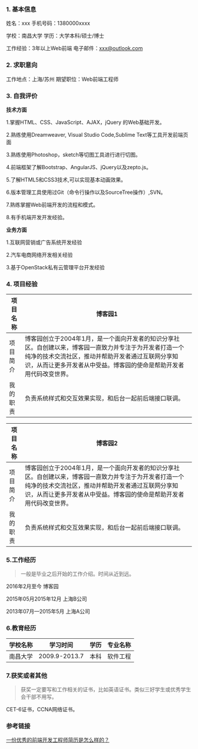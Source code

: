 ### 1. 基本信息


姓名：xxx                   手机号码：1380000xxxx

学校：南昌大学              学历：大学本科/硕士/博士

工作经验：3年以上Web前端    电子邮件：xxx@outlook.com


### 2. 求职意向
工作地点：上海/苏州     期望职位：Web前端工程师

### 3. 自我评价
**技术方面**

1.掌握HTML、CSS、JavaScript、AJAX，jQuery 的Web基础开发。

2.熟练使用Dreamweaver, Visual Studio Code,Sublime Text等工具开发前端页面

3.熟练使用Photoshop，sketch等切图工具进行进行切图。

4.前端框架了解Bootstrap、AngularJS、jQuery以及zepto.js。

5.了解HTML5和CSS3技术,可以实现基本动画效果。

6.版本管理工具使用过Git（命令行操作以及SourceTree操作）,SVN。

7.熟练掌握Web前端开发的流程和模式。

8.有手机端开发开发经验。 

**业务方面**

1.互联网营销或广告系统开发经验

2.汽车电商网络开发相关经验

3.基于OpenStack私有云管理平台开发经验

### 4. 项目经验

项目名称 | 博客园1
---|---
项目简介 | 博客园创立于2004年1月，是一个面向开发者的知识分享社区。自创建以来，博客园一直致力并专注于为开发者打造一个纯净的技术交流社区，推动并帮助开发者通过互联网分享知识，从而让更多开发者从中受益。博客园的使命是帮助开发者用代码改变世界。
我的职责 | 负责系统样式和交互效果实现，和后台一起前后端接口联调。


项目名称 | 博客园2
---|---
项目简介 | 博客园创立于2004年1月，是一个面向开发者的知识分享社区。自创建以来，博客园一直致力并专注于为开发者打造一个纯净的技术交流社区，推动并帮助开发者通过互联网分享知识，从而让更多开发者从中受益。博客园的使命是帮助开发者用代码改变世界。
我的职责 | 负责系统样式和交互效果实现，和后台一起前后端接口联调。

### 5.工作经历

>一般是毕业之后开始的工作介绍。时间从近到远。

2016年2月至今               博客园

2015年05月2015年12月        上海B公司

2013年07月—2015年5月        上海A公司

### 6.教育经历

学校名称 | 学习时间 | 学历 | 专业名称
---|---|---|---
南昌大学 | 2009.9-2013.7|本科|软件工程


### 7.获奖或者其他
> 获奖一定要写和工作相关的证书，比如英语证书。类似三好学生或优秀学生会干部不用写。

CET-6证书，CCNA网络证书。

### 参考链接

[一份优秀的前端开发工程师简历是怎么样的？](https://www.zhihu.com/question/23150301/answer/88400359)
